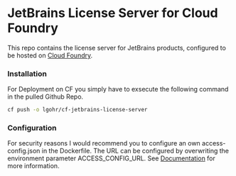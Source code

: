 # JetBrains License Server for Cloud Foundry

This repo contains the license server for JetBrains products, configured to be hosted on [Cloud Foundry](https://github.com/cloudfoundry/).

### Installation
For Deployment on CF you simply have to exsecute the following command in the pulled Github Repo.

```bash
cf push -o lgohr/cf-jetbrains-license-server
```

### Configuration
For security reasons I would recommend you to configure an own access-config.json in the Dockerfile.
The URL can be configured by overwriting the environment parameter ACCESS_CONFIG_URL.
See [Documentation](https://www.jetbrains.com/help/license_server/configuring_user_restrictions.html) for more information.
